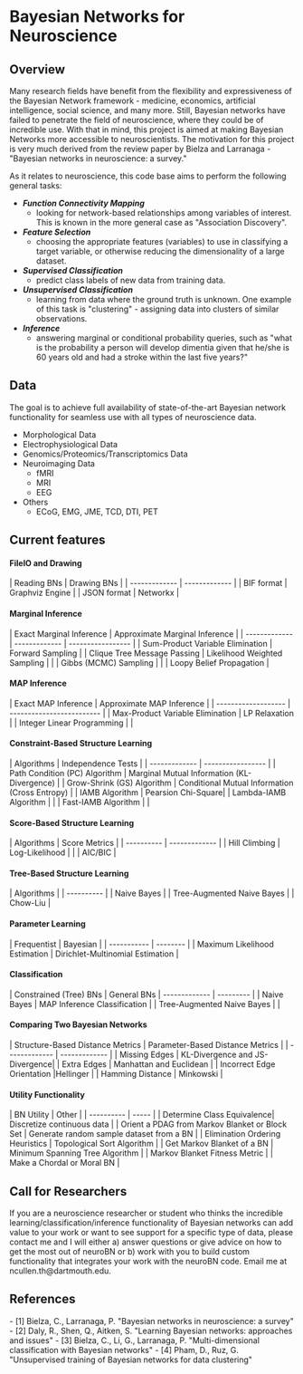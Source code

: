 # Bayesian Networks for Neuroscience

<h2>Overview</h2>
Many research fields have benefit from the flexibility and expressiveness of the Bayesian Network framework - medicine, economics, artificial intelligence, social science, and many more. Still, Bayesian networks have failed to penetrate the field of neuroscience, where they could be of incredible use. With that in mind, this project is aimed at making Bayesian Networks more accessible to neuroscientists. The motivation for this project is very much derived from the review paper by Bielza and Larranaga - "Bayesian networks in neuroscience: a survey."

As it relates to neuroscience, this code base aims to perform the following general tasks:
- <b><i>Function Connectivity Mapping</i></b>
	- looking for network-based relationships among variables of interest. This is
known in the more general case as "Association Discovery".
- <b><i>Feature Selection</i></b> 
	- choosing the appropriate features (variables) to use in classifying a target variable, or otherwise
reducing the dimensionality of a large dataset.
- <b><i>Supervised Classification</i></b>
	- predict class labels of new data from training data.
- <b><i>Unsupervised Classification</i></b>
	- learning from data where the ground truth is unknown. One example of this task is "clustering" - assigning data into clusters of similar observations.
- <b><i>Inference</i></b>
	- answering marginal or conditional probability queries, such as "what is the probability a person will develop dimentia given that he/she is 60 years old and had a stroke within the last five years?"

<h2>Data</h2>

The goal is to achieve full availability of state-of-the-art Bayesian network functionality for seamless use with all types of neuroscience data.
- Morphological Data
- Electrophysiological Data
- Genomics/Proteomics/Transcriptomics Data
- Neuroimaging Data
	- fMRI
	- MRI
	- EEG
- Others
	- ECoG, EMG, JME, TCD, DTI, PET

<h2>Current features</h2>

<h4>FileIO and Drawing</h4>
| Reading BNs   | Drawing BNs   |
| ------------- | ------------- | 
| BIF format    | Graphviz Engine  |
| JSON format   | Networkx      |


<h4>Marginal Inference</h4>
| Exact Marginal Inference  | Approximate Marginal Inference  | 
| ------------- | ------------- | ----------------- |
| Sum-Product Variable Elimination   | Forward Sampling    |
| Clique Tree Message Passing  | Likelihood Weighted Sampling     |  
|				|		Gibbs (MCMC) Sampling 		|
|				|		Loopy Belief Propagation			| 

<h4>MAP Inference</h4>
| Exact MAP Inference | Approximate MAP Inference |
| ------------------- | ------------------------- |
| Max-Product Variable Elimination | LP Relaxation |
| Integer Linear Programming	|			|

<h4>Constraint-Based Structure Learning</h4>
| Algorithms  | Independence Tests |
| ------------- | ----------------- |
| Path Condition (PC) Algorithm    | Marginal Mutual Information (KL-Divergence)    |
| Grow-Shrink (GS) Algorithm    | Conditional Mutual Information (Cross Entropy)     |
| 	IAMB Algorithm		| Pearsion Chi-Square|
| 	Lambda-IAMB Algorithm		|				| 	
| 	Fast-IAMB Algorithm		|				|		

<h4>Score-Based Structure Learning</h4>
| Algorithms | Score Metrics |
| ---------- | ------------- |
| Hill Climbing | Log-Likelihood |
|				| AIC/BIC	|

<h4>Tree-Based Structure Learning</h4>
| Algorithms |
| ---------- |
| Naive Bayes |
| Tree-Augmented Naive Bayes |
| Chow-Liu	|

<h4>Parameter Learning</h4>
| Frequentist | Bayesian |
| ----------- | -------- |
| Maximum Likelihood Estimation | Dirichlet-Multinomial Estimation |


<h4>Classification</h4>
| Constrained (Tree) BNs  | General BNs
| ------------- | --------- |
| Naive Bayes    | MAP Inference Classification |
| Tree-Augmented Naive Bayes   |  |

<h4>Comparing Two Bayesian Networks</h4>
| Structure-Based Distance Metrics   | Parameter-Based Distance Metrics  | 
| ------------- | ------------- | 
| Missing Edges   | KL-Divergence and JS-Divergence|
| Extra Edges  | Manhattan and Euclidean |
| Incorrect Edge Orientation				|Hellinger				| 
|	Hamming Distance			|		Minkowski	| 

<h4>Utility Functionality</h4>
| BN Utility | Other |
| ---------- | ----- |
| 	Determine Class Equivalence| Discretize continuous data  |
| Orient a PDAG from Markov Blanket or Block Set | Generate random sample dataset from a BN |
| Elimination Ordering Heuristics | Topological Sort Algorithm |
| Get Markov Blanket of a BN | Minimum Spanning Tree Algorithm |
| Markov Blanket Fitness Metric |
| Make a Chordal or Moral BN |

<h2>Call for Researchers</h2>
If you are a neuroscience researcher or student who thinks the incredible learning/classification/inference functionality of Bayesian networks can add value to your work or want to see support for a specific type of data, please contact me and I will either a) answer questions or give advice on how to get the most out of neuroBN or b) work with you to build custom functionality that integrates your work with the neuroBN code. Email me at ncullen.th@dartmouth.edu.

<h2>References</h2>
- [1] Bielza, C., Larranaga, P. "Bayesian networks in neuroscience: a survey"
- [2] Daly, R., Shen, Q., Aitken, S. "Learning Bayesian networks: approaches and issues"
- [3] Bielza, C., Li, G., Larranaga, P. "Multi-dimensional classification with Bayesian networks"
- [4] Pham, D., Ruz, G. "Unsupervised training of Bayesian networks for data clustering"








